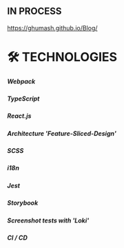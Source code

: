 ## IN PROCESS

https://ghumash.github.io/Blog/

# 🛠 TECHNOLOGIES
##### Webpack
##### TypeScript
##### React.js
##### Architecture 'Feature-Sliced-Design'
##### SCSS
##### i18n
##### Jest
##### Storybook
##### Screenshot tests with 'Loki'
##### CI / CD
